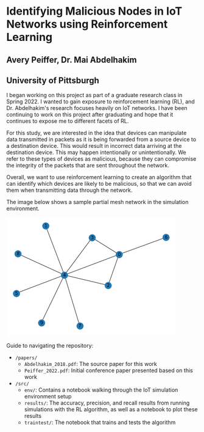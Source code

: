 
# Identifying Malicious Nodes in IoT Networks using Reinforcement Learning

## Avery Peiffer, Dr. Mai Abdelhakim
## University of Pittsburgh

I began working on this project as part of a graduate research class in Spring 2022. I wanted to gain exposure to reinforcement learning (RL), and Dr. Abdelhakim's research focuses heavily on IoT networks. I have been continuing to work on this project after graduating and hope that it continues to expose me to different facets of RL.

For this study, we are interested in the idea that devices can manipulate data transmitted in packets as it is being forwarded from a source device to a destination device. This would result in incorrect data arriving at the destination device. This may happen intentionally or unintentionally. We refer to these types of devices as malicious, because they can compromise the integrity of the packets that are sent throughout the network. 

Overall, we want to use reinforcement learning to create an algorithm that can identify which devices are likely to be malicious, so that we can avoid them when transmitting data through the network. 

The image below shows a sample partial mesh network in the simulation environment. 

![Network Image](./src/env/network_example.png)

Guide to navigating the repository:

 - `/papers/`
	 - `Abdelhakim_2018.pdf`: The source paper for this work
	 - `Peiffer_2022.pdf`: Initial conference paper presented based on this work
 - `/src/`
	 - `env/`: Contains a notebook walking through the IoT simulation environment setup
	 - `results/`: The accuracy, precision, and recall results from running simulations with the RL algorithm, as well as a notebook to plot these results
	 - `traintest/`: The notebook that trains and tests the algorithm
